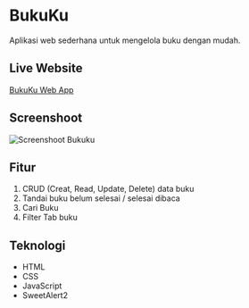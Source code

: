 # BukuKu

Aplikasi web sederhana untuk mengelola buku dengan mudah.

## Live Website

[BukuKu Web App](https://buku-ku.vercel.app/)

## Screenshoot

![Screenshoot Bukuku](https://i.ibb.co/31qHzqN/bukuku.png)

## Fitur

1. CRUD (Creat, Read, Update, Delete) data buku
2. Tandai buku belum selesai / selesai dibaca
3. Cari Buku
4. Filter Tab buku

## Teknologi

- HTML
- CSS
- JavaScript
- SweetAlert2
